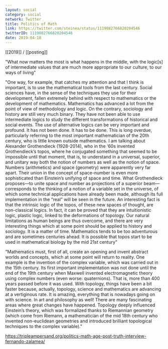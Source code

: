 ```yaml
---
layout: social
category: social
network: Twitter
title: Politics of Math
link: https://twitter.com/steinea/status/1119082766820204546
twitterID: 1119082766820204546
date: 2019-04-18
---
```


[[2019]] / [[posting]]

"What now matters the most is what happens in the middle, with the logic[s] of intermediate values that are much more appropriate to our culture, to our ways of living"

"One way, for example, that catches my attention and that I think is important, is to use the mathematical tools from the last century. Social sciences have, in the sense of the techniques they use for their development, fallen extremely behind with respect to mathematics or the development of mathematics. Mathematics has advanced a lot from the point of view of methodology and logic. On the contrary, sociology and history are still very much binary. They have not been able to use intermediate logics to study the different transformations of historical and social events. The use of alternative logics can be very important and profound. It has not been done. It has to be done. This is long overdue, particularly referring to the most important mathematician of the 20th century, who is little known outside mathematics. I am talking about Alexander Grothendieck (1928-2014), who in the ‘60s invented Grothendieck’s topos, where he conjugated something that seemed to be impossible until that moment, that is, to understand in a universal, superior, and unitary way both the notion of numbers as well as the notion of space. Numbers (arithmetics) and space (geometry) were apparently very far apart. Their union in the concept of space-number is even more sophisticated than Einstein’s unifying of space and time. What Grothendieck proposes—to unite space and number as projections of a superior beam—corresponds to the thinking of a notion of a variable set in the universe, of which some technical applications have already been made, although its full implementation in the “real” will be seen in the future. An interesting fact is that the intrinsic logic of the topos, of these new spaces of thought, are non-classical logics. In fact, it can be proved that they are intuitionistic logic, plastic logic, linked to the deformations of topology. Our natural limitations as human beings are thus overcome, and there are very interesting things which at some point should be applied to history and sociology. It is a matter of time. Mathematics tends to be too adventurous and are sometimes centuries ahead. It is possible that topos start to be used in mathematical biology by the mid 21st century"

"Mathematics must, first of all, create an opening and invent abstract worlds and concepts, which at some point will return to reality. One example is the invention of the complex variable, which was carried out in the 15th century. Its first important implementation was not done until the end of the 19th century when Maxwell invented electromagnetic theory using complex numbers (even worse: quaternions). That is, more than 400 years passed before it was used. With topology, things have been a bit faster because, actually, topology, science and mathematics are advancing at a vertiginous rate. It is amazing, everything that is nowadays going on with science. In art and philosophy as well! There are many fascinating areas where great changes have happened. Topology deeply influenced Einstein’s theory, which was formalized thanks to Riemannian geometry (which come from Riemann, a mathematician of the mid 18th century who invented non-euclidean geometries and introduced brilliant topological techniques to the complex variable)."

<https://tripleampersand.org/politics-math-age-post-truth-interview-fernando-zalamea/>
